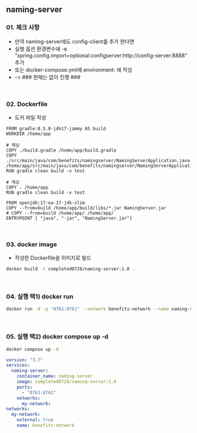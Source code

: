 ## naming-server

### 01. 체크 사항

- 만약 naming-server에도 config-client를 추가 한다면
- 실행 옵션 환경변수에 -e "spring.config.import=optional:configserver:http://config-server:8888" 추가
- 또는 docker-compose.yml에 environment: 에 작성
- -> ### 현재는 없이 진행 ###

<br>

### 02. Dockerfile

- 도커 파일 작성

```docker
FROM gradle:8.5.0-jdk17-jammy AS build
WORKDIR /home/app

# 캐싱
COPY ./build.gradle /home/app/build.gradle
COPY ./src/main/java/com/benefits/namingserver/NamingServerApplication.java /home/app/src/main/java/com/benefits/namingserver/NamingServerApplication.java
RUN gradle clean build -x test

# 캐싱
COPY . /home/app
RUN gradle clean build -x test

FROM openjdk:17-ea-17-jdk-slim
COPY --from=build /home/app/build/libs/*.jar NamingServer.jar
# COPY --from=build /home/app/ /home/app/
ENTRYPOINT [ "java", "-jar", "NamingServer.jar"]
```

<br>

### 03. docker image

- 작성한 Dockerfile을 이미지로 빌드

```bash
docker build -t completed0728/naming-server:1.0 .
```

<br>

### 04. 실행 택1) docker run

```bash
docker run -d -p "8761:8761" --network benefits-network --name naming-server completed0728/naming-server:1.0
```

<br>

### 05. 실행 택2) docker compose up -d

```bash
docker compose up -d
```

```yml
version: "3.7"
services:
  naming-server:
    container_name: naming-server
    image: completed0728/naming-server:1.0
    ports:
      - "8761:8761"
    networks:
      my-network:
networks:
  my-network:
    external: true
    name: benefits-network
```
